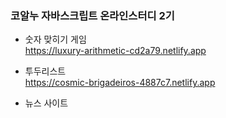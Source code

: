 ### 코알누 자바스크립트 온라인스터디 2기

- 숫자 맞히기 게임  
  https://luxury-arithmetic-cd2a79.netlify.app

- 투두리스트  
  https://cosmic-brigadeiros-4887c7.netlify.app

- 뉴스 사이트  

